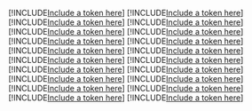 [!INCLUDE[Include a token here](refs1533546738396/r1.md)]
[!INCLUDE[Include a token here](refs1533546738396/r2.md)]
[!INCLUDE[Include a token here](refs1533546738396/r3.md)]
[!INCLUDE[Include a token here](refs1533546738396/r4.md)]
[!INCLUDE[Include a token here](refs1533546738396/r5.md)]
[!INCLUDE[Include a token here](refs1533546738396/r6.md)]
[!INCLUDE[Include a token here](refs1533546738396/r7.md)]
[!INCLUDE[Include a token here](refs1533546738396/r8.md)]
[!INCLUDE[Include a token here](refs1533546738396/r9.md)]
[!INCLUDE[Include a token here](refs1533546738396/r10.md)]
[!INCLUDE[Include a token here](refs1533546738396/r11.md)]
[!INCLUDE[Include a token here](refs1533546738396/r12.md)]
[!INCLUDE[Include a token here](refs1533546738396/r13.md)]
[!INCLUDE[Include a token here](refs1533546738396/r14.md)]
[!INCLUDE[Include a token here](refs1533546738396/r15.md)]
[!INCLUDE[Include a token here](refs1533546738396/r16.md)]
[!INCLUDE[Include a token here](refs1533546738396/r17.md)]
[!INCLUDE[Include a token here](refs1533546738396/r18.md)]
[!INCLUDE[Include a token here](refs1533546738396/r19.md)]
[!INCLUDE[Include a token here](refs1533546738396/r20.md)]